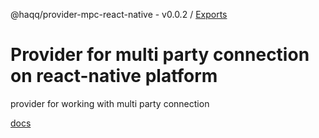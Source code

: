 @haqq/provider-mpc-react-native - v0.0.2 / [Exports](modules.md)

# Provider for multi party connection on react-native platform

provider for working with multi party connection

[docs](https://github.com/haqq-network/haqq-wallet-provider-mpc-react-native/blob/main/docs/modules.md)
